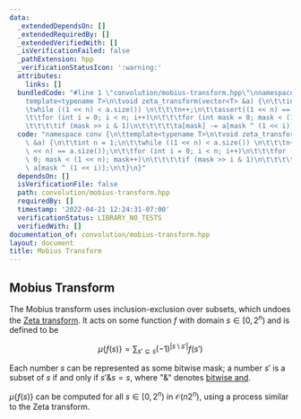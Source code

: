 ```yaml
---
data:
  _extendedDependsOn: []
  _extendedRequiredBy: []
  _extendedVerifiedWith: []
  _isVerificationFailed: false
  _pathExtension: hpp
  _verificationStatusIcon: ':warning:'
  attributes:
    links: []
  bundledCode: "#line 1 \"convolution/mobius-transform.hpp\"\nnamespace conv {\n\t\
    template<typename T>\n\tvoid zeta_transform(vector<T> &a) {\n\t\tint n = 1;\n\t\
    \twhile ((1 << n) < a.size()) \n\t\t\tn++;\n\t\tassert((1 << n) == a.size());\n\
    \t\tfor (int i = 0; i < n; i++)\n\t\t\tfor (int mask = 0; mask < (1 << n); mask++)\n\
    \t\t\t\tif (mask >> i & 1)\n\t\t\t\t\ta[mask] -= a[mask ^ (1 << i)];\n\t}\n}\n"
  code: "namespace conv {\n\ttemplate<typename T>\n\tvoid zeta_transform(vector<T>\
    \ &a) {\n\t\tint n = 1;\n\t\twhile ((1 << n) < a.size()) \n\t\t\tn++;\n\t\tassert((1\
    \ << n) == a.size());\n\t\tfor (int i = 0; i < n; i++)\n\t\t\tfor (int mask =\
    \ 0; mask < (1 << n); mask++)\n\t\t\t\tif (mask >> i & 1)\n\t\t\t\t\ta[mask] -=\
    \ a[mask ^ (1 << i)];\n\t}\n}"
  dependsOn: []
  isVerificationFile: false
  path: convolution/mobius-transform.hpp
  requiredBy: []
  timestamp: '2022-04-21 12:24:31-07:00'
  verificationStatus: LIBRARY_NO_TESTS
  verifiedWith: []
documentation_of: convolution/mobius-transform.hpp
layout: document
title: Mobius Transform
---
```


## Mobius Transform

The Mobius transform uses inclusion-exclusion over subsets, which undoes the [Zeta transform](https://dutinmeow.github.io/library/convolution/zeta-transform.hpp). It acts on some function $f$ with domain $s \in [0, 2^n)$ and is defined to be 

$$
\mu \{f(s)\} = \sum_{s' \subseteq s} (-1)^{|s \setminus s'|}f(s')
$$

Each number $s$ can be represented as some bitwise mask; a number $s'$ is a subset of $s$ if and only if $s' \& s = s$, where "$\&$" denotes [bitwise and](https://en.wikipedia.org/wiki/Bitwise_operation#AND). 

$\mu \{f(s)\}$ can be computed for all $s \in [0, 2^n)$ in $\mathcal{O}(n2^n)$, using a process similar to the Zeta transform.